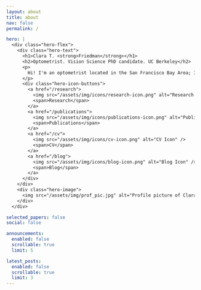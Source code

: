 ```yaml
---
layout: about
title: about
nav: false
permalink: /

hero: |
  <div class="hero-flex">
    <div class="hero-text">
      <h1>Clara T. <strong>Friedman</strong></h1>
      <h2>Optometrist. Vision Science PhD candidate. UC Berkeley</h2>
      <p>
        Hi! I'm an optometrist located in the San Francisco Bay Area; I am currently             pursuing a PhD in Vision Sciences at UC Berkeley. I'm interested in the                  intersection of visual perception and eye movements.
      </p>
      <div class="hero-icon-buttons">
        <a href="/research">
          <img src="/assets/img/icons/research-icon.png" alt="Research Icon" />
          <span>Research</span>
        </a>
        <a href="/publications">
          <img src="/assets/img/icons/publications-icon.png" alt="Publications Icon" />
          <span>Publications</span>
        </a>
        <a href="/cv">
          <img src="/assets/img/icons/cv-icon.png" alt="CV Icon" />
          <span>CV</span>
        </a>
        <a href="/blog">
          <img src="/assets/img/icons/blog-icon.png" alt="Blog Icon" />
          <span>Blog</span>
        </a>
      </div>
    </div>
    <div class="hero-image">
      <img src="/assets/img/prof_pic.jpg" alt="Profile picture of Clara T. Friedman" />
    </div>
  </div>

selected_papers: false
social: false

announcements:
  enabled: false
  scrollable: true
  limit: 5

latest_posts:
  enabled: false
  scrollable: true
  limit: 3
---
```



